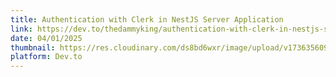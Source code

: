 ```yaml
---
title: Authentication with Clerk in NestJS Server Application
link: https://dev.to/thedammyking/authentication-with-clerk-in-nestjs-server-application-gpm
date: 04/01/2025
thumbnail: https://res.cloudinary.com/ds8bd6wxr/image/upload/v1736356093/my-portfolio/Screenshot_2025-01-08_at_18.06.43_t1psay.jpg
platform: Dev.to
---
```

